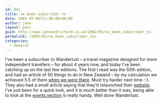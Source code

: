 ```yaml
---
id: 841
title: ve been subscriber to
date: 2002-05-06T21:48:00+00:00
author: jane
layout: post
guid: http://www.janeandrichard.co.uk/2002/05/ve_been_subscriber_to
permalink: /2002/05/ve_been_subscriber_to/
categories:
  - General
---
```

I&#8217;ve been a subscriber to Wanderlust &#8211; a travel magazine designed for more independent travellers &#8211; for about 4 years now, and today I&#8217;ve been catching up on the last few editions. The first I read was the 50th edition, and had an article of 50 things to do in New Zealand &#8211; by my calculation we achieved 5.5 of them [when we were there](http://v1.janeandrichard.co.uk/travel/nz2001.html). Must try harder next time :-). They also had a small article saying that they&#8217;d relaunched their [website](http://www.wanderlust.co.uk/). I&#8217;ve just been for a quick look, and it is much better than it was, being able to look at the [events section](http://www.wanderlust.co.uk/magazine/events.html) is really handy. Well done Wanderlust.